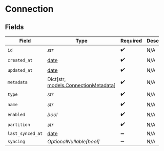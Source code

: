 # Connection


## Fields

| Field                                                                   | Type                                                                    | Required                                                                | Description                                                             |
| ----------------------------------------------------------------------- | ----------------------------------------------------------------------- | ----------------------------------------------------------------------- | ----------------------------------------------------------------------- |
| `id`                                                                    | *str*                                                                   | :heavy_check_mark:                                                      | N/A                                                                     |
| `created_at`                                                            | [date](https://docs.python.org/3/library/datetime.html#date-objects)    | :heavy_check_mark:                                                      | N/A                                                                     |
| `updated_at`                                                            | [date](https://docs.python.org/3/library/datetime.html#date-objects)    | :heavy_check_mark:                                                      | N/A                                                                     |
| `metadata`                                                              | Dict[str, [models.ConnectionMetadata](../models/connectionmetadata.md)] | :heavy_check_mark:                                                      | N/A                                                                     |
| `type`                                                                  | *str*                                                                   | :heavy_check_mark:                                                      | N/A                                                                     |
| `name`                                                                  | *str*                                                                   | :heavy_check_mark:                                                      | N/A                                                                     |
| `enabled`                                                               | *bool*                                                                  | :heavy_check_mark:                                                      | N/A                                                                     |
| `partition`                                                             | *str*                                                                   | :heavy_check_mark:                                                      | N/A                                                                     |
| `last_synced_at`                                                        | [date](https://docs.python.org/3/library/datetime.html#date-objects)    | :heavy_minus_sign:                                                      | N/A                                                                     |
| `syncing`                                                               | *OptionalNullable[bool]*                                                | :heavy_minus_sign:                                                      | N/A                                                                     |